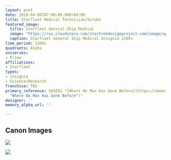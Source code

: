 ```yaml
---
layout: post
date: 2019-04-08T07:00:00.000+00:00
title: Starfleet Medical Technician/Scrubs
featured_image:
  title: Starfleet General Ship Medical
  image: "https://res.cloudinary.com/startrekdesignproject-com/image/upload/v1554863014/StarfleetGeneralShipMedical.png"
  caption: Starfleet General Ship Medical Insignia 2260s
time_period: 2200s
quadrants: Alpha
universes:
- Prime
affiliations:
- Starfleet
types:
- Insignia
- Science/Research
franchise: TOS
primary_reference: S01E01 "[Where No Man Has Gone Before](https://memory-alpha.fandom.com/wiki/Where_No_Man_Has_Gone_Before
  "Where No Man Has Gone Before")"
designer: ''
memory_alpha_url: ''

---
```

## Canon Images

![](https://res.cloudinary.com/startrekdesignproject-com/image/upload/v1554751244/StarfleetGneralShipMedical1.jpg)

![](https://res.cloudinary.com/startrekdesignproject-com/image/upload/v1554751244/StarfleetGneralShipMedical2.jpg)